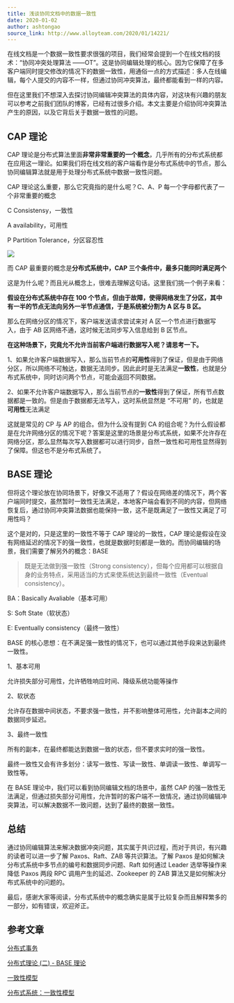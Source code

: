 ```yaml
---
title: 浅谈协同文档中的数据一致性
date: 2020-01-02
author: ashtongao
source_link: http://www.alloyteam.com/2020/01/14221/
---
```


<!-- {% raw %} - for jekyll -->

在线文档是一个数据一致性要求很强的项目，我们经常会提到一个在线文档的技术：“协同冲突处理算法 ——OT”。这是协同编辑处理的核心。因为它保障了在多客户端同时提交修改的情况下的数据一致性，用通俗一点的方式描述：多人在线编辑，每个人提交的内容不一样，但通过协同冲突算法，最终都能看到一样的内容。

但在这里我们不想深入去探讨协同编辑冲突算法的具体内容，对这块有兴趣的朋友可以参考之前我们团队的博客，已经有过很多介绍。本文主要是介绍协同冲突算法产生的原因，以及它背后关于数据一致性的问题。

## CAP 理论

CAP 理论是分布式算法里面**非常非常重要的一个概念**，几乎所有的分布式系统都在应用这一理论。如果我们将在线文档的客户端看作是分布式系统中的节点，那么协同编辑算法就是用于处理分布式系统中数据一致性问题。

CAP 理论这么重要，那么它究竟指的是什么呢？C、A、P 每一个字母都代表了一个非常重要的概念

C Consistensy，一致性

A availability，可用性

P Partition Tolerance，分区容忍性

![](http://www.alloyteam.com/wp-content/uploads/2020/01/2020-01-02-09-01-45-300x287.png)

而 CAP 最重要的概念是**分布式系统中，CAP 三个条件中，最多只能同时满足两个**

这是为什么呢？而且光从概念上，很难去理解这句话。这里我们挑一个例子来看：

**假设在分布式系统中存在 100 个节点，但由于故障，使得网络发生了分区，其中有一半的节点无法向另外一半节点通信，于是系统被分割为 A 区与 B 区。**

那么在网络分区的情况下，客户端发送请求尝试来对 A 区一个节点进行数据写入，由于 AB 区网络不通，这时候无法同步写入信息给到 B 区节点。

**在这种场景下，究竟允不允许当前客户端进行数据写入呢？请思考一下。**

1、如果允许客户端数据写入，那么当前节点的**可用性**得到了保证，但是由于网络分区，所以网络不可触达，数据无法同步。因此此时是无法满足**一致性**，也就是分布式系统中，同时访问两个节点，可能会返回不同数据。

2、如果不允许客户端数据写入，那么当前节点的**一致性**得到了保证，所有节点数据都是一致的。但是由于数据都无法写入，这时系统显然是 “不可用” 的，也就是**可用性**无法满足

这就是常见的 CP 与 AP 的组合。但为什么没有提到 CA 的组合呢？为什么假设都是在允许网络分区的情况下呢？答案是这里的场景是分布式系统，如果不允许存在网络分区，那么显然每次写入数据都可以进行同步，自然一致性和可用性显然得到了保障。但这也不是分布式系统了。

## BASE 理论

但将这个理论放在协同场景下，好像又不适用了？假设在网络差的情况下，两个客户端同时提交，虽然暂时一致性无法满足，本地客户端会看到不同的内容，但网络恢复后，通过协同冲突算法数据也能保持一致，这不是既满足了一致性又满足了可用性吗？

这个是对的，只是这里的一致性不等于 CAP 理论的一致性，CAP 理论是假设在没有网络延迟的情况下的强一致性，也就是数据时刻都是一致的。而协同编辑的场景，我们需要了解另外的概念：BASE

> 既是无法做到强一致性（Strong consistency），但每个应用都可以根据自身的业务特点，采用适当的方式来使系统达到最终一致性（Eventual consistency）。

BA：Basically Avaliable（基本可用）

S: Soft State（软状态）

E: Eventually consistency（最终一致性）

BASE 的核心思想：在不满足强一致性的情况下，也可以通过其他手段来达到最终一致性。

1、基本可用

允许损失部分可用性，允许牺牲响应时间、降级系统功能等操作

2、软状态

允许存在数据中间状态，不要求强一致性，并不影响整体可用性，允许副本之间的数据同步延迟。

3、最终一致性

所有的副本，在最终都能达到数据一致的状态，但不要求实时的强一致性。

最终一致性又会有许多划分：读写一致性、写读一致性、单调读一致性、单调写一致性等。

在 BASE 理论中，我们可以看到协同编辑文档的场景中，虽然 CAP 的强一致性无法满足，但通过损失部分可用性，允许暂时的客户端不一致情况，通过协同编辑冲突算法，可以解决数据不一致问题，达到了最终的数据一致性。

## 总结

通过协同编辑算法来解决数据冲突问题，其实属于共识过程，而对于共识，有兴趣的读者可以进一步了解 Paxos、Raft、ZAB 等共识算法。了解 Paxos 是如何解决分布式系统中多节点的编号和数据同步问题、Raft 如何通过 Leader 选举等操作来降低 Paxos 两段 RPC 调用产生的延迟、Zookeeper 的 ZAB 算法又是如何解决分布式系统中的问题的。

最后，感谢大家等阅读，分布式系统中的概念确实是属于比较复杂而且解释繁多的一部分，如有错误，欢迎斧正。

## 参考文章

[分布式事务](https://mp.weixin.qq.com/s/gg4q_53eiHCI3OUWzN7eWg)

[分布式理论 (二) - BASE 理论](https://juejin.im/post/5b2663fcf265da59a401e6f8)

[一致性模型](https://lrita.github.io/2019/10/12/consistency-models/)

[分布式系统：一致性模型](https://zhuanlan.zhihu.com/p/59119088)

<!-- {% endraw %} - for jekyll -->